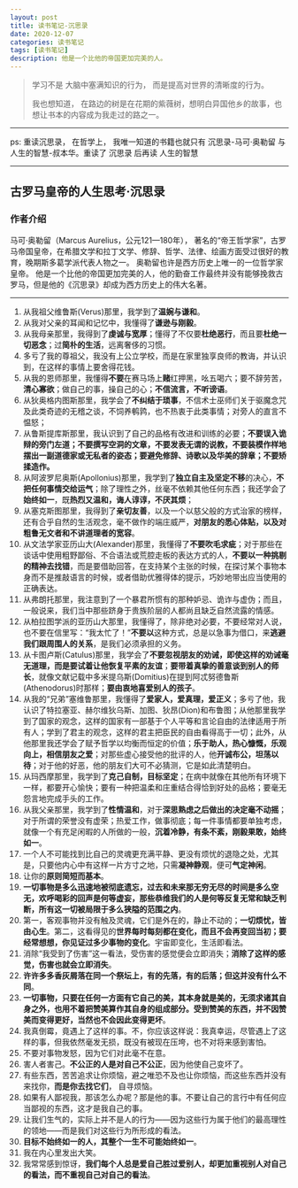 ```yaml
---
layout: post
title: 读书笔记-沉思录
date: 2020-12-07
categories: 读书笔记
tags: [读书笔记]
description: 他是一个比他的帝国更加完美的人。
---
```

> 学习不是 大脑中塞满知识的行为， 而是提高对世界的清晰度的行为。
>
> 我也想知道， 在路边的树是在花期的紫薇树，想明白异国他乡的故事，也想让书本的内容成为我走过的路之一。
*****

ps: 重读沉思录， 在哲学上， 我唯一知道的书籍也就只有 沉思录-马可·奥勒留 与 人生的智慧-叔本华。重读了 沉思录 后再读 人生的智慧

*****

## 古罗马皇帝的人生思考·沉思录

### 作者介绍
马可·奥勒留（Marcus Aurelius，公元121—180年），
著名的“帝王哲学家”，古罗马帝国皇帝，在希腊文学和拉丁文学、修辞、哲学、法律、绘画方面受过很好的教育，晚期斯多葛学派代表人物之一。
奥勒留也许是西方历史上唯一的一位哲学家皇帝。
他是一个比他的帝国更加完美的人，他的勤奋工作最终并没有能够挽救古罗马，但是他的《沉思录》却成为西方历史上的伟大名著。
*****

1. 从我祖父维鲁斯(Verus)那里，我学到了**温婉与谦和**。
2. 从我对父亲的耳闻和记忆中，我懂得了**谦逊与刚毅**。
3. 从我母亲那里，我得到了**虔诚与宽厚**；懂得了不仅要**杜绝恶行**，而且要**杜绝一切恶念**；过**简朴的生活**，远离奢侈的习惯。
4. 多亏了我的尊祖父，我没有上公立学校，而是在家里独享良师的教诲，并认识到，在这样的事情上要舍得花钱。
5. 从我的恩师那里，我懂得**不要**在赛马场上**赌**红押黑，吆五喝六；要不辞劳苦，**清心寡欲**；做自己的事，操自己的心；**不信流言，不听谤语**。
6. 从狄奥格内图斯那里，我学会了**不纠结于琐事**，不信术士巫师们关于驱魔念咒及此类奇迹的无稽之谈，不饲养鹌鹑，也不热衷于此类事情；对旁人的直言不愠怒；
7. 从鲁斯提库斯那里，我认识到了自己的品格有改进和训练的必要；**不要误入诡辩的旁门左道；不要撰写空洞的文章，不要发表无谓的说教，不要装模作样地摆出一副道德家或无私者的姿态；要避免修辞、诗歌以及华美的辞章；不要矫揉造作。**
8. 从阿波罗尼奥斯(Apollonius)那里，我学到了**独立自主及坚定不移**的决心，**不把任何事情交给运气**；除了理性之外，丝毫不依赖其他任何东西；我还学会了**始终如一**，既**热烈又温和，诲人谆谆，不厌其烦**；
9. 从塞克斯图那里，我得到了**亲切友善**，以及一个以慈父般的方式治家的榜样，还有合乎自然的生活观念，毫不做作的端庄威严，**对朋友的悉心体贴，以及对粗鲁无文者和不讲道理者的宽容**。
10. 从文法学家亚历山大(Alexander)那里，我懂得了**不要吹毛求疵**；对于那些在谈话中使用粗野鄙俗、不合语法或荒腔走板的表达方式的人，**不要以一种挑剔的精神去找错**，而是要借助回答，在支持某个主张的时候，在探讨某个事物本身而不是推敲语言的时候，或者借助优雅得体的提示，巧妙地带出应当使用的正确表达。
11. 从弗朗托那里，我注意到了一个暴君所惯有的那种妒忌、诡诈与虚伪；而且，一般说来，我们当中那些跻身于贵族阶层的人都尚且缺乏自然流露的情感。
12. 从柏拉图学派的亚历山大那里，我懂得了，除非绝对必要，不要经常对人说，也不要在信里写：“我太忙了！”**不要以**这种方式，总是以急事为借口，来**逃避我们跟周围人的关系**，是我们必须承担的义务。
13. 从卡图卢斯(Catulus)那里，我学会了**不要忽视朋友的劝诫，即使这样的劝诫毫无道理，而是要试着让他恢复平素的友谊**；**要带着真挚的善意谈到别人的师长**，就像文献记载中多米提乌斯(Domitius)在提到阿忒努德鲁斯(Athenodorus)时那样；**要由衷地喜爱别人的孩子**。
14. 从我的“兄弟”塞维鲁那里，我懂得了**爱家人，爱真理，爱正义**；多亏了他，我认识了特拉塞亚、赫尔维狄乌斯、加图、狄昂(Dion)和布鲁图；从他那里我学到了国家的观念，这样的国家有一部基于个人平等和言论自由的法律适用于所有人；学到了君主的观念，这样的君主把臣民的自由看得高于一切；此外，从他那里我还学会了赋予哲学以均衡而恒定的价值；**乐于助人，热心慷慨，乐观向上，相信朋友之爱**；对那些虚心接受他的批评的人，他**开诚布公，坦荡以待**；对于他的好恶，他的朋友们大可不必猜测，它是如此清楚明白。
15. 从玛西摩那里，我学到了**克己自制，目标坚定**；在病中就像在其他所有环境下一样，都要开心愉快；要有一种把温柔和庄重结合得恰到好处的品格；要毫无怨言地完成手头的工作。
16. 从我父亲那里，我学到了**性情温和**，对于**深思熟虑之后做出的决定毫不动摇**；对于所谓的荣誉没有虚荣；热爱工作，做事彻底；每一件事情都要单独考虑，就像一个有充足闲暇的人所做的一般，**沉着冷静，有条不紊，刚毅果敢，始终如一**。
17. 一个人不可能找到比自己的灵魂更充满平静、更没有烦忧的退隐之处，尤其是，只要他内心中有这样一片方寸之地，只需**凝神静观**，便可**气定神闲**。
18. 让你的**原则简短而基本**。
19. **一切事物是多么迅速地被彻底遗忘，过去和未来那无穷无尽的时间是多么空无，欢呼喝彩的回声是何等虚妄，那些恭维我们的人是何等反复无常和缺乏判断，所有这一切被局限于多么狭隘的范围之内**。
20. 第一，客观事物并没有触及灵魂，它们是外在的，静止不动的；**一切烦忧，皆由心生**。第二，这看得见的**世界每时每刻都在变化，而且不会再变回当初；要经常想想，你见证过多少事物的变化**。宇宙即变化，生活即看法。
21. 消除“我受到了伤害”这一看法，受伤害的感觉便会立即消失；**消除了这样的感觉，伤害也就会立即消失**。
22. **许许多多香灰屑落在同一个祭坛上，有的先落，有的后落；但这并没有什么不同**。
23. **一切事物，只要在任何一方面有它自己的美，其本身就是美的，无须求诸其自身之外，也用不着把赞美算作其自身的组成部分。受到赞美的东西，并不因赞美而变得更好，当然也不会因此变得更坏**。
24. 我真倒霉，竟遇上了这样的事。不，你应该这样说：我真幸运，尽管遇上了这样的事，但我依然毫发无损，既没有被现在压垮，也不对将来感到害怕。
25. 不要对事物发怒，因为它们对此毫不在意。
26. 害人者害己。**不公正的人是对自己不公正**，因为他使自己变坏了。
27. 有些东西，苦苦追求让你烦恼，避之唯恐不及也让你烦恼，而这些东西并没有来找你，**而是你去找它们**， 自寻烦恼。
28. 如果有人鄙视我，那该怎么办呢？那是他的事。不要让自己的言行中有任何应当鄙视的东西，这才是我自己的事。
29. 让我们生气的，实际上并不是人的行为——因为这些行为属于他们的最高理性的领地——而是我们对这些行为所形成的看法。
30. **目标不始终如一的人，其整个一生不可能始终如一**。
31. 我在内心里发出大笑。
32. 我常常感到惊讶，**我们每个人总是爱自己胜过爱别人，却更加重视别人对自己的看法，而不重视自己对自己的看法**。
